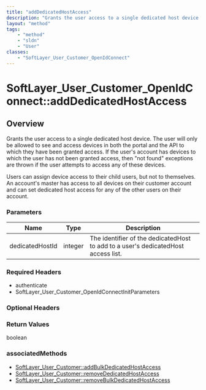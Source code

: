```yaml
---
title: "addDedicatedHostAccess"
description: "Grants the user access to a single dedicated host device.  The user will only be allowed to see and access devices in bo... "
layout: "method"
tags:
    - "method"
    - "sldn"
    - "User"
classes:
    - "SoftLayer_User_Customer_OpenIdConnect"
---
```

# SoftLayer_User_Customer_OpenIdConnect::addDedicatedHostAccess
## Overview 
Grants the user access to a single dedicated host device.  The user will only be allowed to see and access devices in both the portal and the API to which they have been granted access.  If the user's account has devices to which the user has not been granted access, then "not found" exceptions are thrown if the user attempts to access any of these devices. 

Users can assign device access to their child users, but not to themselves. An account's master has access to all devices on their customer account and can set dedicated host access for any of the other users on their account. 

### Parameters 
|Name | Type | Description |
| --- | --- | --- |
|dedicatedHostId| integer| The identifier of the dedicatedHost to add to a user's dedicatedHost access list.|


### Required Headers
* authenticate
* SoftLayer_User_Customer_OpenIdConnectInitParameters

### Optional Headers

### Return Values
boolean


### associatedMethods

*  [SoftLayer_User_Customer::addBulkDedicatedHostAccess](/reference/services/SoftLayer_User_Customer/addBulkDedicatedHostAccess )
*  [SoftLayer_User_Customer::removeDedicatedHostAccess](/reference/services/SoftLayer_User_Customer/removeDedicatedHostAccess )
*  [SoftLayer_User_Customer::removeBulkDedicatedHostAccess](/reference/services/SoftLayer_User_Customer/removeBulkDedicatedHostAccess )

